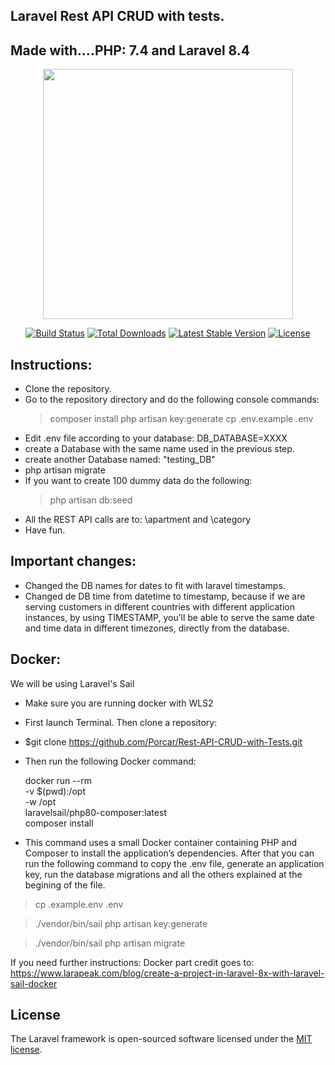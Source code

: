 ## Laravel Rest API CRUD with tests.

## Made with....PHP: 7.4 and Laravel 8.4

<p align="center"><a href="https://laravel.com" target="_blank"><img src="https://raw.githubusercontent.com/laravel/art/master/logo-lockup/5%20SVG/2%20CMYK/1%20Full%20Color/laravel-logolockup-cmyk-red.svg" width="400"></a></p>

<p align="center">
<a href="https://travis-ci.org/laravel/framework"><img src="https://travis-ci.org/laravel/framework.svg" alt="Build Status"></a>
<a href="https://packagist.org/packages/laravel/framework"><img src="https://poser.pugx.org/laravel/framework/d/total.svg" alt="Total Downloads"></a>
<a href="https://packagist.org/packages/laravel/framework"><img src="https://poser.pugx.org/laravel/framework/v/stable.svg" alt="Latest Stable Version"></a>
<a href="https://packagist.org/packages/laravel/framework"><img src="https://poser.pugx.org/laravel/framework/license.svg" alt="License"></a>
</p>



## Instructions:

- Clone the repository.
- Go to the repository directory and do the following console commands:
    > composer install
    > php artisan key:generate
    > cp .env.example .env
- Edit .env file according to your database: DB_DATABASE=XXXX
- create a Database with the same name used in the previous step.
- create another Database named: "testing_DB"
- php artisan migrate
- If you want to create 100 dummy data do the following:
    > php artisan db:seed 
- All the REST API calls are to: \apartment and \category
- Have fun.

## Important changes:

- Changed the DB names for dates to fit with laravel timestamps.
- Changed de DB time from datetime to timestamp, because if we are serving customers in different countries with different application instances, by using TIMESTAMP, you’ll be able to serve the same date and time data in different timezones, directly from the database.


## Docker:

We will be using Laravel's Sail 

- Make sure you are running docker with WLS2
- First launch Terminal. Then clone a repository:
 - $git clone https://github.com/Porcar/Rest-API-CRUD-with-Tests.git
- Then run the following Docker command:

    docker run --rm \
        -v $(pwd):/opt \
        -w /opt \
        laravelsail/php80-composer:latest \
        composer install
    
- This command uses a small Docker container containing PHP and Composer to install the application’s dependencies. After that you can run the following command to copy the .env file, generate an application key, run the database migrations and all the others explained at the begining of the file.

> cp .example.env .env

> ./vendor/bin/sail php artisan key:generate

> ./vendor/bin/sail php artisan migrate

If you need further instructions:
Docker part credit goes to: https://www.larapeak.com/blog/create-a-project-in-laravel-8x-with-laravel-sail-docker

## License

The Laravel framework is open-sourced software licensed under the [MIT license](https://opensource.org/licenses/MIT).
